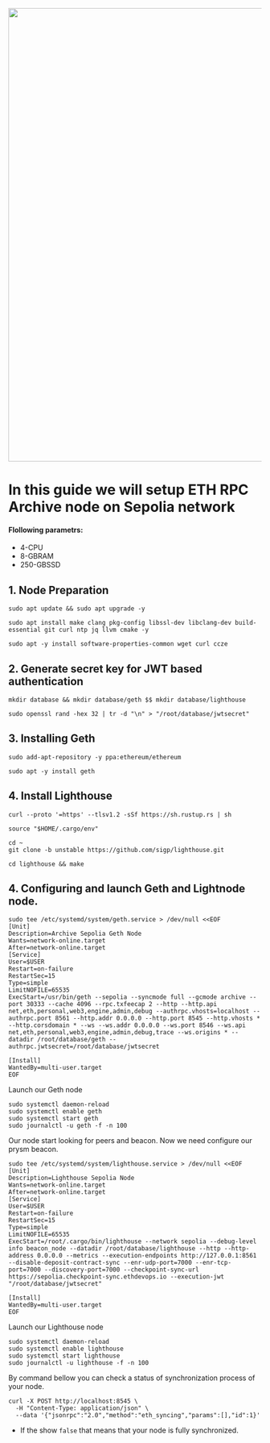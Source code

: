 <p align=“center”>
<img src="https://i.postimg.cc/wBCTvXtJ/Ethereum-Update-Moves-On-To-Goelri-And-Sepolia-Testnets-After-A-Successful-Merge-On-Ropsten.png"width="900"/></a>
</p>

# In this guide we will setup ETH RPC Archive node on Sepolia network

#### Flollowing parametrs:

- 4-CPU
- 8-GBRAM
- 250-GBSSD 

## 1. Node Preparation
```
sudo apt update && sudo apt upgrade -y
```
```
sudo apt install make clang pkg-config libssl-dev libclang-dev build-essential git curl ntp jq llvm cmake -y
```
```
sudo apt -y install software-properties-common wget curl ccze
```

## 2. Generate secret key for JWT based authentication
```
mkdir database && mkdir database/geth $$ mkdir database/lighthouse
```
```
sudo openssl rand -hex 32 | tr -d "\n" > "/root/database/jwtsecret"
```

## 3. Installing Geth
```
sudo add-apt-repository -y ppa:ethereum/ethereum
```
```
sudo apt -y install geth
```
## 4. Install Lighthouse
```
curl --proto '=https' --tlsv1.2 -sSf https://sh.rustup.rs | sh
```
```
source "$HOME/.cargo/env"
```
```
cd ~
git clone -b unstable https://github.com/sigp/lighthouse.git
```
```
cd lighthouse && make
```

## 4. Configuring and launch Geth and Lightnode node.
```
sudo tee /etc/systemd/system/geth.service > /dev/null <<EOF
[Unit]
Description=Archive Sepolia Geth Node
Wants=network-online.target
After=network-online.target
[Service]
User=$USER
Restart=on-failure
RestartSec=15
Type=simple
LimitNOFILE=65535
ExecStart=/usr/bin/geth --sepolia --syncmode full --gcmode archive --port 30333 --cache 4096 --rpc.txfeecap 2 --http --http.api net,eth,personal,web3,engine,admin,debug --authrpc.vhosts=localhost --authrpc.port 8561 --http.addr 0.0.0.0 --http.port 8545 --http.vhosts * --http.corsdomain * --ws --ws.addr 0.0.0.0 --ws.port 8546 --ws.api net,eth,personal,web3,engine,admin,debug,trace --ws.origins * --datadir /root/database/geth --authrpc.jwtsecret=/root/database/jwtsecret

[Install]
WantedBy=multi-user.target
EOF
```
Launch our Geth node
```
sudo systemctl daemon-reload
sudo systemctl enable geth
sudo systemctl start geth
sudo journalctl -u geth -f -n 100
```
Our node start looking for peers and beacon. Now we need configure our prysm beacon.
```
sudo tee /etc/systemd/system/lighthouse.service > /dev/null <<EOF
[Unit]
Description=Lighthouse Sepolia Node
Wants=network-online.target
After=network-online.target
[Service]
User=$USER
Restart=on-failure
RestartSec=15
Type=simple
LimitNOFILE=65535
ExecStart=/root/.cargo/bin/lighthouse --network sepolia --debug-level info beacon_node --datadir /root/database/lighthouse --http --http-address 0.0.0.0 --metrics --execution-endpoints http://127.0.0.1:8561 --disable-deposit-contract-sync --enr-udp-port=7000 --enr-tcp-port=7000 --discovery-port=7000 --checkpoint-sync-url https://sepolia.checkpoint-sync.ethdevops.io --execution-jwt "/root/database/jwtsecret"

[Install]
WantedBy=multi-user.target
EOF
```
Launch our Lighthouse node
```
sudo systemctl daemon-reload
sudo systemctl enable lighthouse
sudo systemctl start lighthouse
sudo journalctl -u lighthouse -f -n 100
```
By command bellow you can check a status of synchronization process of your node.
```
curl -X POST http://localhost:8545 \
  -H "Content-Type: application/json" \
  --data '{"jsonrpc":"2.0","method":"eth_syncing","params":[],"id":1}'
```
- If the show `false` that means that your node is fully synchronized.
#
